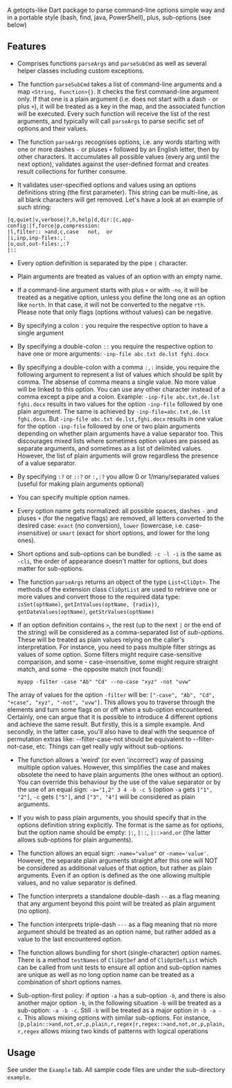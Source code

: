A getopts-like Dart package to parse command-line options simple way and in a portable style (bash, find, java, PowerShell), plus, sub-options (see below)

## Features

- Comprises functions `parseArgs` and `parseSubCmd` as well as several helper classes including custom exceptions.

- The function `parseSubCmd` takes a list of command-line arguments and a map `<String, Function>{}`. It checks the first command-line argument only. If that one is a plain argument (i.e. does not start with a dash `-` or plus `+`), it will be treated as a key in the map, and the associated function will be executed. Every such function will receive the list of the rest arguments, and typically will call `parseArgs` to parse secific set of options and their values.

- The function `parseArgs` recognises options, i.e. any words starting with one or more dashes `-` or pluses `+` followed by an English letter, then by other characters. It accumulates all possible values (every arg until the next option), validates against the user-defined format and creates result collections for further consume.

- It validates user-specified options and values using an options definitions string (the first parameter). This string can be multi-line, as all blank characters will get removed. Let's have a look at an example of such string:

```
|q,quiet|v,verbose|?,h,help|d,dir:|c,app-config:|f,force|p,compression:
|l,filter:: >and,c,case   not,  or 
|i,inp,inp-files:,:
|o,out,out-files:,:?
|::
```

- Every option definition is separated by the pipe `|` character.

- Plain arguments are treated as values of an option with an empty name.

- If a command-line argument starts with plus `+` or with `-no`, it will be treated as a negative option, unless you define the long one as an option like `north`. In that case, it will not be converted to the negatve `rth`. Please note that only flags (options without values) can be negative.

- By specifying a colon `:` you require the respective option to have a single argument

- By specifying a double-colon `::` you require the respective option to have one or more arguments: `-inp-file abc.txt de.lst fghi.docx`

- By specifying a double-colon with a comma `:,:` inside, you require the following argument to represent a list of values which should be split by comma. The absense of comma means a single value. No more value will be linked to this option. You can use any other character instead of a comma except a pipe and a colon. Example: `-inp-file abc.txt,de.lst fghi.docx` results in two values for the option `-inp-file` followed by one plain argument. The same is achieved by `-inp-file=abc.txt,de.lst fghi.docx`. But `-inp-file abc.txt de.lst,fghi.docx` results in one value for the option `-inp-file` followed by one or two plain arguments depending on whether plain arguments have a value separator too. This discourages mixed lists where sometimes option values are passed as separate arguments, and sometimes as a list of delimited values. However, the list of plain arguments will grow regardless the presence of a value separator.

- By specifying `:?` or `::?` or `:,:?` you allow 0 or 1/many/separated values (useful for making plain arguments optional)

- You can specify multiple option names.

- Every option name gets normalized: all possible spaces, dashes `-` and pluses `+` (for the negative flags) are removed, all letters converted to the desired case: `exact` (no conversion), `lower` (lowercase, i.e. case-insensitive) or `smart` (exact for short options, and lower for the long ones).

- Short options and sub-options can be bundled: `-c -l -i` is the same as `-cli`, the order of appearance doesn't matter for options, but does matter for sub-options.

- The function `parseArgs` returns an object of the type `List<CliOpt>`. The methods of the extension class `CliOptList` are used to retrieve one or more values and convert those to the required data type: `isSet(optName)`, `getIntValues(optName, {radix})`, `getDateValues(optName)`, `getStrValues(optName)`

- If an option definition contains `>`, the rest (up to the next `|` or the end of the string) will be considered as a comma-separated list of _sub-options_. These will be treated as plain values relying on the caller's interpretation. For instance, you need to pass multiple filter strings as values of some option. Some filters might require case-sensitive comparison, and some - case-insensitive, some might require straight match, and some - the opposite match (not found):

  `myapp -filter -case "Ab" "Cd" --no-case "xyz" -not "uvw"`

The array of values for the option `-filter` will be: `["-case", "Ab", "Cd", "+case", "xyz", "-not", "uvw"]`. This allows you to traverse through the elements and turn some flags on or off when a sub-option encountered. Certainly, one can argue that it is possible to introduce 4 different options and achieve the same result. But firstly, this is a simple example. And secondly, in the latter case, you'll also have to deal with the sequence of permutation extras like: --filter-case-not should be equivalent to --filter-not-case, etc. Things can get really ugly without sub-options.

- The function allows a 'weird' (or even 'incorrect') way of passing multiple option values. However, this simplifies the case and makes obsolete the need to have plain arguments (the ones without an option). You can override this behaviour by the use of the value separator or by the use of an equal sign: `-a="1,2" 3 4 -b -c 5` (option `-a` gets `["1", "2"]`, `-c` gets `["5"]`, and `["3", "4"]` will be considered as plain arguments.

- If you wish to pass plain arguments, you should specify that in the options definition string explicitly. The format is the same as for options, but the  option name should be empty: `|:`, `|::`, `|::>and,or` (the latter allows sub-options for plain arguments).

- The function allows an equal sign: `-name="value"` or `-name='value'`. However, the separate plain arguments straight after this one will NOT be considered as additional values of that option, but rather as plain arguments. Even if an option is defined as the one allowing multiple values, and no value separator is defined.

- The function interprets a standalone double-dash `--` as a flag meaning that any argument beyond this point will be treated as plain argument (no option).

- The function interprets triple-dash `---` as a flag meaning that no more argument should be treated as an option name, but rather added as a value to the last encountered option.

- The function allows bundling for short (single-character) option names. There is a method `testNames` of `CliOptDef` and of `CliOptDefList` which can be called from unit tests to ensure all option and sub-option names are unique as well as no long option name can be treated as a combination of short options names.

- Sub-option-first policy: if option `-a` has a sub-option `-b`, and there is also another major option `-b`, in the following situation `-b` will be treated as a sub-option: `-a -b -c`. Still `-b` will be treated as a major option in `-b -a -c`. This allows mixing options with similar sub-options. For instance, `|p,plain::>and,not,or,p,plain,r,regex|r,regex::>and,not,or,p,plain,r,regex` allows mixing two kinds of patterns with logical operations

## Usage

See under the `Example` tab. All sample code files are under the sub-directory `example`.
